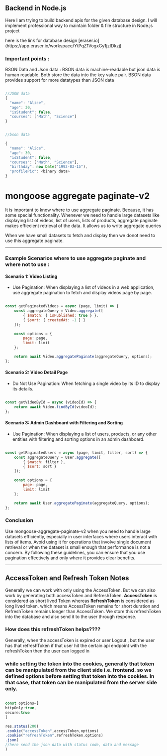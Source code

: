 <h2>Backend in Node.js</h2>
<p>Here I am trying to build backend apis for the given database design. I will implement professional way to maintain folder & file structure in Node.js project</p>



<p>here is the link for database design [eraser.io](https://app.eraser.io/workspace/YtPqZ1VogxGy1jzIDkzj)</p>

<h3>Important points :</h3>
<p>BSON Data and Json data : BSON data is machine-readable but json data is human readable. Both store the data into the key value pair. BSON data provides support for more datatypes than JSON data </p>

```javascript

//JSON data
{
  "name": "Alice",
  "age": 30,
  "isStudent": false,
  "courses": ["Math", "Science"]
}


//bson data

{
  "name": "Alice",
  "age": 30,
  "isStudent": false,
  "courses": ["Math", "Science"],
  "birthday": new Date("1992-03-15"),
  "profilePic": <binary data>
}


```

# mongoose aggregate paginate-v2
<p>It is important to know where to use aggregate paginate. Because, it has some special functionality. Whenever we need to handle large datasets like displaying list of videos, list of users, lists of products, aggregate paginate makes effiecient retrieval of the data. It allows us to write aggregate queries</p>
<p>When we have small datasets to fetch and display then we donot need to use this aggregate paginate.</p>
<hr>
<h3>Example Scenarios where to use aggregate paginate and where not to use : </h3>
<h4>Scenario 1: Video Listing</h4>
<ul>
  <li>Use Pagination: When displaying a list of videos in a web application, use aggregate pagination to fetch and display videos page by page.</li>
</ul>

```javascript

const getPaginatedVideos = async (page, limit) => {
    const aggregateQuery = Video.aggregate([
        { $match: { isPublished: true } },
        { $sort: { createdAt: -1 } }
    ]);

    const options = {
        page: page,
        limit: limit
    };

    return await Video.aggregatePaginate(aggregateQuery, options);
};

```

<h4>Scenario 2: Video Detail Page</h4>
<ul>
  <li>Do Not Use Pagination: When fetching a single video by its ID to display its details.</li>
</ul>

```javascript

const getVideoById = async (videoId) => {
    return await Video.findById(videoId);
};

```

<h4>Scenario 3: Admin Dashboard with Filtering and Sorting</h4>
<ul>
<li>Use Pagination: When displaying a list of users, products, or any other entities with filtering and sorting options in an admin dashboard.</li>
</ul>

```javascript

const getPaginatedUsers = async (page, limit, filter, sort) => {
    const aggregateQuery = User.aggregate([
        { $match: filter },
        { $sort: sort }
    ]);

    const options = {
        page: page,
        limit: limit
    };

    return await User.aggregatePaginate(aggregateQuery, options);
};

```
<h3>Conclusion</h3>

<p>
  Use mongoose-aggregate-paginate-v2 when you need to handle large datasets efficiently, especially in user interfaces where users interact with lists of items. Avoid using it for operations that involve single document retrieval or when the dataset is small enough that performance is not a concern. By following these guidelines, you can ensure that you use pagination effectively and only where it provides clear benefits.
</p>

<hr>
<h2>AccessToken and Refresh Token Notes</h2>
<p>Generally we can work with only using the AccessToken. But we can also work by generating both accessToken and RefreshToken. <b>AccessToken</b> is considered as short lived Token whereas <b>RefreshToken</b> is considered as long lived token. which means AccessToken remains for short duration and RefreshToken remains longer than AccessToken. We store this refreshToken into the database and also send it to the user through response. </p>
<h3>How does this refreshToken helps????</h3>
<p>Generally, when the accessToken is expired or user Logout , but the user has that refreshToken  if that user hit the certain api endpoint with the refreshToken then the user can logged in</p>
<h3>while setting the token into the cookies, generally that token can be manipulated from the client side i.e. frontend. so we defined options before setting that token into the cookies. In that case, that token can be manipulated from the server side only.</h3>

```javascript

const options=[
httpOnly:true,
secure:true
]

res.status(200)
.cookie("accessToken",accessToken,options)
.cookie("refreshToken",refreshToken,options)
.json(
//here send the json data with status code, data and message
)

```





